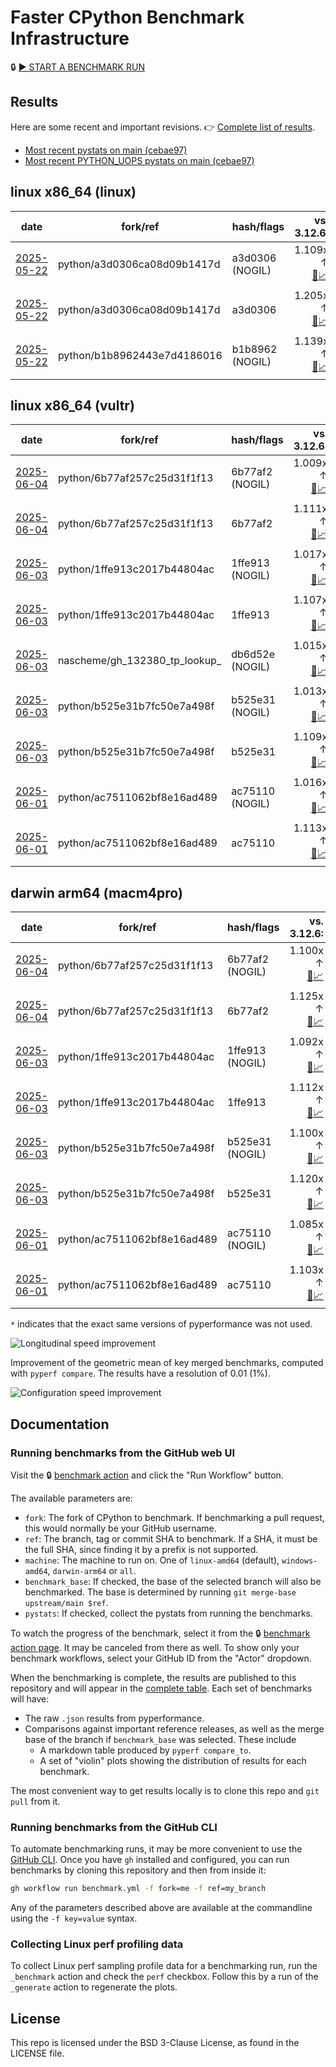 # Faster CPython Benchmark Infrastructure

🔒 [▶️ START A BENCHMARK RUN](../../actions/workflows/benchmark.yml)

## Results

Here are some recent and important revisions. 👉 [Complete list of results](RESULTS.md).

<!-- START table -->
- [Most recent  pystats on main (cebae97)](results/bm-20250601-3.15.0a0-cebae97/bm-20250601-linux-x86_64-python-cebae977a63f32c3c03d-3.15.0a0-cebae97-pystats.md)
- [Most recent PYTHON_UOPS pystats on main (cebae97)](results/bm-20250601-3.15.0a0-cebae97-PYTHON_UOPS/bm-20250601-linux-x86_64-python-cebae977a63f32c3c03d-3.15.0a0-cebae97-pystats.md)

## linux x86_64 (linux)
| date | fork/ref | hash/flags | vs. 3.12.6: | vs. 3.13.0rc2: | vs. base: |
| --- | --- | --- | ---: | ---: | ---: |
| [2025-05-22](results/bm-20250522-3.15.0a0-a3d0306-NOGIL) | python/a3d0306ca08d09b1417d | a3d0306 (NOGIL) | 1.109x ↑<br>[📄](results/bm-20250522-3.15.0a0-a3d0306-NOGIL/bm-20250522-linux-x86_64-python-a3d0306ca08d09b1417d-3.15.0a0-a3d0306-vs-3.12.6.md)[📈](results/bm-20250522-3.15.0a0-a3d0306-NOGIL/bm-20250522-linux-x86_64-python-a3d0306ca08d09b1417d-3.15.0a0-a3d0306-vs-3.12.6.svg) | 1.068x ↑<br>[📄](results/bm-20250522-3.15.0a0-a3d0306-NOGIL/bm-20250522-linux-x86_64-python-a3d0306ca08d09b1417d-3.15.0a0-a3d0306-vs-3.13.0rc2.md)[📈](results/bm-20250522-3.15.0a0-a3d0306-NOGIL/bm-20250522-linux-x86_64-python-a3d0306ca08d09b1417d-3.15.0a0-a3d0306-vs-3.13.0rc2.svg) | 1.087x ↓<br>[📄](results/bm-20250522-3.15.0a0-a3d0306-NOGIL/bm-20250522-linux-x86_64-python-a3d0306ca08d09b1417d-3.15.0a0-a3d0306-vs-base.md)[📈](results/bm-20250522-3.15.0a0-a3d0306-NOGIL/bm-20250522-linux-x86_64-python-a3d0306ca08d09b1417d-3.15.0a0-a3d0306-vs-base.svg)[🧠](results/bm-20250522-3.15.0a0-a3d0306-NOGIL/bm-20250522-linux-x86_64-python-a3d0306ca08d09b1417d-3.15.0a0-a3d0306-vs-base-mem.svg) |
| [2025-05-22](results/bm-20250522-3.15.0a0-a3d0306) | python/a3d0306ca08d09b1417d | a3d0306 | 1.205x ↑<br>[📄](results/bm-20250522-3.15.0a0-a3d0306/bm-20250522-linux-x86_64-python-a3d0306ca08d09b1417d-3.15.0a0-a3d0306-vs-3.12.6.md)[📈](results/bm-20250522-3.15.0a0-a3d0306/bm-20250522-linux-x86_64-python-a3d0306ca08d09b1417d-3.15.0a0-a3d0306-vs-3.12.6.svg) | 1.160x ↑<br>[📄](results/bm-20250522-3.15.0a0-a3d0306/bm-20250522-linux-x86_64-python-a3d0306ca08d09b1417d-3.15.0a0-a3d0306-vs-3.13.0rc2.md)[📈](results/bm-20250522-3.15.0a0-a3d0306/bm-20250522-linux-x86_64-python-a3d0306ca08d09b1417d-3.15.0a0-a3d0306-vs-3.13.0rc2.svg) |  |
| [2025-05-22](results/bm-20250522-3.15.0a0-b1b8962-NOGIL) | python/b1b8962443e7d4186016 | b1b8962 (NOGIL) | 1.139x ↑<br>[📄](results/bm-20250522-3.15.0a0-b1b8962-NOGIL/bm-20250522-linux-x86_64-python-b1b8962443e7d4186016-3.15.0a0-b1b8962-vs-3.12.6.md)[📈](results/bm-20250522-3.15.0a0-b1b8962-NOGIL/bm-20250522-linux-x86_64-python-b1b8962443e7d4186016-3.15.0a0-b1b8962-vs-3.12.6.svg) | 1.098x ↑<br>[📄](results/bm-20250522-3.15.0a0-b1b8962-NOGIL/bm-20250522-linux-x86_64-python-b1b8962443e7d4186016-3.15.0a0-b1b8962-vs-3.13.0rc2.md)[📈](results/bm-20250522-3.15.0a0-b1b8962-NOGIL/bm-20250522-linux-x86_64-python-b1b8962443e7d4186016-3.15.0a0-b1b8962-vs-3.13.0rc2.svg) | 1.075x ↓<br>[📄](results/bm-20250522-3.15.0a0-b1b8962-NOGIL/bm-20250522-linux-x86_64-python-b1b8962443e7d4186016-3.15.0a0-b1b8962-vs-base.md)[📈](results/bm-20250522-3.15.0a0-b1b8962-NOGIL/bm-20250522-linux-x86_64-python-b1b8962443e7d4186016-3.15.0a0-b1b8962-vs-base.svg)[🧠](results/bm-20250522-3.15.0a0-b1b8962-NOGIL/bm-20250522-linux-x86_64-python-b1b8962443e7d4186016-3.15.0a0-b1b8962-vs-base-mem.svg) |

## linux x86_64 (vultr)
| date | fork/ref | hash/flags | vs. 3.12.6: | vs. 3.13.0rc2: | vs. base: |
| --- | --- | --- | ---: | ---: | ---: |
| [2025-06-04](results/bm-20250604-3.15.0a0-6b77af2-NOGIL) | python/6b77af257c25d31f1f13 | 6b77af2 (NOGIL) | 1.009x ↑<br>[📄](results/bm-20250604-3.15.0a0-6b77af2-NOGIL/bm-20250604-vultr-x86_64-python-6b77af257c25d31f1f13-3.15.0a0-6b77af2-vs-3.12.6.md)[📈](results/bm-20250604-3.15.0a0-6b77af2-NOGIL/bm-20250604-vultr-x86_64-python-6b77af257c25d31f1f13-3.15.0a0-6b77af2-vs-3.12.6.svg) | 1.026x ↓<br>[📄](results/bm-20250604-3.15.0a0-6b77af2-NOGIL/bm-20250604-vultr-x86_64-python-6b77af257c25d31f1f13-3.15.0a0-6b77af2-vs-3.13.0rc2.md)[📈](results/bm-20250604-3.15.0a0-6b77af2-NOGIL/bm-20250604-vultr-x86_64-python-6b77af257c25d31f1f13-3.15.0a0-6b77af2-vs-3.13.0rc2.svg) | 1.095x ↓<br>[📄](results/bm-20250604-3.15.0a0-6b77af2-NOGIL/bm-20250604-vultr-x86_64-python-6b77af257c25d31f1f13-3.15.0a0-6b77af2-vs-base.md)[📈](results/bm-20250604-3.15.0a0-6b77af2-NOGIL/bm-20250604-vultr-x86_64-python-6b77af257c25d31f1f13-3.15.0a0-6b77af2-vs-base.svg)[🧠](results/bm-20250604-3.15.0a0-6b77af2-NOGIL/bm-20250604-vultr-x86_64-python-6b77af257c25d31f1f13-3.15.0a0-6b77af2-vs-base-mem.svg) |
| [2025-06-04](results/bm-20250604-3.15.0a0-6b77af2) | python/6b77af257c25d31f1f13 | 6b77af2 | 1.111x ↑<br>[📄](results/bm-20250604-3.15.0a0-6b77af2/bm-20250604-vultr-x86_64-python-6b77af257c25d31f1f13-3.15.0a0-6b77af2-vs-3.12.6.md)[📈](results/bm-20250604-3.15.0a0-6b77af2/bm-20250604-vultr-x86_64-python-6b77af257c25d31f1f13-3.15.0a0-6b77af2-vs-3.12.6.svg) | 1.073x ↑<br>[📄](results/bm-20250604-3.15.0a0-6b77af2/bm-20250604-vultr-x86_64-python-6b77af257c25d31f1f13-3.15.0a0-6b77af2-vs-3.13.0rc2.md)[📈](results/bm-20250604-3.15.0a0-6b77af2/bm-20250604-vultr-x86_64-python-6b77af257c25d31f1f13-3.15.0a0-6b77af2-vs-3.13.0rc2.svg) |  |
| [2025-06-03](results/bm-20250603-3.15.0a0-1ffe913-NOGIL) | python/1ffe913c2017b44804ac | 1ffe913 (NOGIL) | 1.017x ↑<br>[📄](results/bm-20250603-3.15.0a0-1ffe913-NOGIL/bm-20250603-vultr-x86_64-python-1ffe913c2017b44804ac-3.15.0a0-1ffe913-vs-3.12.6.md)[📈](results/bm-20250603-3.15.0a0-1ffe913-NOGIL/bm-20250603-vultr-x86_64-python-1ffe913c2017b44804ac-3.15.0a0-1ffe913-vs-3.12.6.svg) | 1.019x ↓<br>[📄](results/bm-20250603-3.15.0a0-1ffe913-NOGIL/bm-20250603-vultr-x86_64-python-1ffe913c2017b44804ac-3.15.0a0-1ffe913-vs-3.13.0rc2.md)[📈](results/bm-20250603-3.15.0a0-1ffe913-NOGIL/bm-20250603-vultr-x86_64-python-1ffe913c2017b44804ac-3.15.0a0-1ffe913-vs-3.13.0rc2.svg) | 1.088x ↓<br>[📄](results/bm-20250603-3.15.0a0-1ffe913-NOGIL/bm-20250603-vultr-x86_64-python-1ffe913c2017b44804ac-3.15.0a0-1ffe913-vs-base.md)[📈](results/bm-20250603-3.15.0a0-1ffe913-NOGIL/bm-20250603-vultr-x86_64-python-1ffe913c2017b44804ac-3.15.0a0-1ffe913-vs-base.svg)[🧠](results/bm-20250603-3.15.0a0-1ffe913-NOGIL/bm-20250603-vultr-x86_64-python-1ffe913c2017b44804ac-3.15.0a0-1ffe913-vs-base-mem.svg) |
| [2025-06-03](results/bm-20250603-3.15.0a0-1ffe913) | python/1ffe913c2017b44804ac | 1ffe913 | 1.107x ↑<br>[📄](results/bm-20250603-3.15.0a0-1ffe913/bm-20250603-vultr-x86_64-python-1ffe913c2017b44804ac-3.15.0a0-1ffe913-vs-3.12.6.md)[📈](results/bm-20250603-3.15.0a0-1ffe913/bm-20250603-vultr-x86_64-python-1ffe913c2017b44804ac-3.15.0a0-1ffe913-vs-3.12.6.svg) | 1.070x ↑<br>[📄](results/bm-20250603-3.15.0a0-1ffe913/bm-20250603-vultr-x86_64-python-1ffe913c2017b44804ac-3.15.0a0-1ffe913-vs-3.13.0rc2.md)[📈](results/bm-20250603-3.15.0a0-1ffe913/bm-20250603-vultr-x86_64-python-1ffe913c2017b44804ac-3.15.0a0-1ffe913-vs-3.13.0rc2.svg) |  |
| [2025-06-03](results/bm-20250603-3.15.0a0-db6d52e-NOGIL) | nascheme/gh_132380_tp_lookup_ | db6d52e (NOGIL) | 1.015x ↑<br>[📄](results/bm-20250603-3.15.0a0-db6d52e-NOGIL/bm-20250603-vultr-x86_64-nascheme-gh_132380_tp_lookup_-3.15.0a0-db6d52e-vs-3.12.6.md)[📈](results/bm-20250603-3.15.0a0-db6d52e-NOGIL/bm-20250603-vultr-x86_64-nascheme-gh_132380_tp_lookup_-3.15.0a0-db6d52e-vs-3.12.6.svg) | 1.020x ↓<br>[📄](results/bm-20250603-3.15.0a0-db6d52e-NOGIL/bm-20250603-vultr-x86_64-nascheme-gh_132380_tp_lookup_-3.15.0a0-db6d52e-vs-3.13.0rc2.md)[📈](results/bm-20250603-3.15.0a0-db6d52e-NOGIL/bm-20250603-vultr-x86_64-nascheme-gh_132380_tp_lookup_-3.15.0a0-db6d52e-vs-3.13.0rc2.svg) | 1.001x ↓<br>[📄](results/bm-20250603-3.15.0a0-db6d52e-NOGIL/bm-20250603-vultr-x86_64-nascheme-gh_132380_tp_lookup_-3.15.0a0-db6d52e-vs-base.md)[📈](results/bm-20250603-3.15.0a0-db6d52e-NOGIL/bm-20250603-vultr-x86_64-nascheme-gh_132380_tp_lookup_-3.15.0a0-db6d52e-vs-base.svg)[🧠](results/bm-20250603-3.15.0a0-db6d52e-NOGIL/bm-20250603-vultr-x86_64-nascheme-gh_132380_tp_lookup_-3.15.0a0-db6d52e-vs-base-mem.svg) |
| [2025-06-03](results/bm-20250603-3.15.0a0-b525e31-NOGIL) | python/b525e31b7fc50e7a498f | b525e31 (NOGIL) | 1.013x ↑<br>[📄](results/bm-20250603-3.15.0a0-b525e31-NOGIL/bm-20250603-vultr-x86_64-python-b525e31b7fc50e7a498f-3.15.0a0-b525e31-vs-3.12.6.md)[📈](results/bm-20250603-3.15.0a0-b525e31-NOGIL/bm-20250603-vultr-x86_64-python-b525e31b7fc50e7a498f-3.15.0a0-b525e31-vs-3.12.6.svg) | 1.022x ↓<br>[📄](results/bm-20250603-3.15.0a0-b525e31-NOGIL/bm-20250603-vultr-x86_64-python-b525e31b7fc50e7a498f-3.15.0a0-b525e31-vs-3.13.0rc2.md)[📈](results/bm-20250603-3.15.0a0-b525e31-NOGIL/bm-20250603-vultr-x86_64-python-b525e31b7fc50e7a498f-3.15.0a0-b525e31-vs-3.13.0rc2.svg) | 1.092x ↓<br>[📄](results/bm-20250603-3.15.0a0-b525e31-NOGIL/bm-20250603-vultr-x86_64-python-b525e31b7fc50e7a498f-3.15.0a0-b525e31-vs-base.md)[📈](results/bm-20250603-3.15.0a0-b525e31-NOGIL/bm-20250603-vultr-x86_64-python-b525e31b7fc50e7a498f-3.15.0a0-b525e31-vs-base.svg)[🧠](results/bm-20250603-3.15.0a0-b525e31-NOGIL/bm-20250603-vultr-x86_64-python-b525e31b7fc50e7a498f-3.15.0a0-b525e31-vs-base-mem.svg) |
| [2025-06-03](results/bm-20250603-3.15.0a0-b525e31) | python/b525e31b7fc50e7a498f | b525e31 | 1.109x ↑<br>[📄](results/bm-20250603-3.15.0a0-b525e31/bm-20250603-vultr-x86_64-python-b525e31b7fc50e7a498f-3.15.0a0-b525e31-vs-3.12.6.md)[📈](results/bm-20250603-3.15.0a0-b525e31/bm-20250603-vultr-x86_64-python-b525e31b7fc50e7a498f-3.15.0a0-b525e31-vs-3.12.6.svg) | 1.071x ↑<br>[📄](results/bm-20250603-3.15.0a0-b525e31/bm-20250603-vultr-x86_64-python-b525e31b7fc50e7a498f-3.15.0a0-b525e31-vs-3.13.0rc2.md)[📈](results/bm-20250603-3.15.0a0-b525e31/bm-20250603-vultr-x86_64-python-b525e31b7fc50e7a498f-3.15.0a0-b525e31-vs-3.13.0rc2.svg) |  |
| [2025-06-01](results/bm-20250601-3.15.0a0-ac75110-NOGIL) | python/ac7511062bf8e16ad489 | ac75110 (NOGIL) | 1.016x ↑<br>[📄](results/bm-20250601-3.15.0a0-ac75110-NOGIL/bm-20250601-vultr-x86_64-python-ac7511062bf8e16ad489-3.15.0a0-ac75110-vs-3.12.6.md)[📈](results/bm-20250601-3.15.0a0-ac75110-NOGIL/bm-20250601-vultr-x86_64-python-ac7511062bf8e16ad489-3.15.0a0-ac75110-vs-3.12.6.svg) | 1.019x ↓<br>[📄](results/bm-20250601-3.15.0a0-ac75110-NOGIL/bm-20250601-vultr-x86_64-python-ac7511062bf8e16ad489-3.15.0a0-ac75110-vs-3.13.0rc2.md)[📈](results/bm-20250601-3.15.0a0-ac75110-NOGIL/bm-20250601-vultr-x86_64-python-ac7511062bf8e16ad489-3.15.0a0-ac75110-vs-3.13.0rc2.svg) | 1.092x ↓<br>[📄](results/bm-20250601-3.15.0a0-ac75110-NOGIL/bm-20250601-vultr-x86_64-python-ac7511062bf8e16ad489-3.15.0a0-ac75110-vs-base.md)[📈](results/bm-20250601-3.15.0a0-ac75110-NOGIL/bm-20250601-vultr-x86_64-python-ac7511062bf8e16ad489-3.15.0a0-ac75110-vs-base.svg)[🧠](results/bm-20250601-3.15.0a0-ac75110-NOGIL/bm-20250601-vultr-x86_64-python-ac7511062bf8e16ad489-3.15.0a0-ac75110-vs-base-mem.svg) |
| [2025-06-01](results/bm-20250601-3.15.0a0-ac75110) | python/ac7511062bf8e16ad489 | ac75110 | 1.113x ↑<br>[📄](results/bm-20250601-3.15.0a0-ac75110/bm-20250601-vultr-x86_64-python-ac7511062bf8e16ad489-3.15.0a0-ac75110-vs-3.12.6.md)[📈](results/bm-20250601-3.15.0a0-ac75110/bm-20250601-vultr-x86_64-python-ac7511062bf8e16ad489-3.15.0a0-ac75110-vs-3.12.6.svg) | 1.075x ↑<br>[📄](results/bm-20250601-3.15.0a0-ac75110/bm-20250601-vultr-x86_64-python-ac7511062bf8e16ad489-3.15.0a0-ac75110-vs-3.13.0rc2.md)[📈](results/bm-20250601-3.15.0a0-ac75110/bm-20250601-vultr-x86_64-python-ac7511062bf8e16ad489-3.15.0a0-ac75110-vs-3.13.0rc2.svg) |  |

## darwin arm64 (macm4pro)
| date | fork/ref | hash/flags | vs. 3.12.6: | vs. 3.13.0rc2: | vs. base: |
| --- | --- | --- | ---: | ---: | ---: |
| [2025-06-04](results/bm-20250604-3.15.0a0-6b77af2-NOGIL) | python/6b77af257c25d31f1f13 | 6b77af2 (NOGIL) | 1.100x ↑<br>[📄](results/bm-20250604-3.15.0a0-6b77af2-NOGIL/bm-20250604-macm4pro-arm64-python-6b77af257c25d31f1f13-3.15.0a0-6b77af2-vs-3.12.6.md)[📈](results/bm-20250604-3.15.0a0-6b77af2-NOGIL/bm-20250604-macm4pro-arm64-python-6b77af257c25d31f1f13-3.15.0a0-6b77af2-vs-3.12.6.svg) | 1.019x ↑<br>[📄](results/bm-20250604-3.15.0a0-6b77af2-NOGIL/bm-20250604-macm4pro-arm64-python-6b77af257c25d31f1f13-3.15.0a0-6b77af2-vs-3.13.0rc2.md)[📈](results/bm-20250604-3.15.0a0-6b77af2-NOGIL/bm-20250604-macm4pro-arm64-python-6b77af257c25d31f1f13-3.15.0a0-6b77af2-vs-3.13.0rc2.svg) | 1.026x ↓<br>[📄](results/bm-20250604-3.15.0a0-6b77af2-NOGIL/bm-20250604-macm4pro-arm64-python-6b77af257c25d31f1f13-3.15.0a0-6b77af2-vs-base.md)[📈](results/bm-20250604-3.15.0a0-6b77af2-NOGIL/bm-20250604-macm4pro-arm64-python-6b77af257c25d31f1f13-3.15.0a0-6b77af2-vs-base.svg)[🧠](results/bm-20250604-3.15.0a0-6b77af2-NOGIL/bm-20250604-macm4pro-arm64-python-6b77af257c25d31f1f13-3.15.0a0-6b77af2-vs-base-mem.svg) |
| [2025-06-04](results/bm-20250604-3.15.0a0-6b77af2) | python/6b77af257c25d31f1f13 | 6b77af2 | 1.125x ↑<br>[📄](results/bm-20250604-3.15.0a0-6b77af2/bm-20250604-macm4pro-arm64-python-6b77af257c25d31f1f13-3.15.0a0-6b77af2-vs-3.12.6.md)[📈](results/bm-20250604-3.15.0a0-6b77af2/bm-20250604-macm4pro-arm64-python-6b77af257c25d31f1f13-3.15.0a0-6b77af2-vs-3.12.6.svg) | 1.044x ↑<br>[📄](results/bm-20250604-3.15.0a0-6b77af2/bm-20250604-macm4pro-arm64-python-6b77af257c25d31f1f13-3.15.0a0-6b77af2-vs-3.13.0rc2.md)[📈](results/bm-20250604-3.15.0a0-6b77af2/bm-20250604-macm4pro-arm64-python-6b77af257c25d31f1f13-3.15.0a0-6b77af2-vs-3.13.0rc2.svg) |  |
| [2025-06-03](results/bm-20250603-3.15.0a0-1ffe913-NOGIL) | python/1ffe913c2017b44804ac | 1ffe913 (NOGIL) | 1.092x ↑<br>[📄](results/bm-20250603-3.15.0a0-1ffe913-NOGIL/bm-20250603-macm4pro-arm64-python-1ffe913c2017b44804ac-3.15.0a0-1ffe913-vs-3.12.6.md)[📈](results/bm-20250603-3.15.0a0-1ffe913-NOGIL/bm-20250603-macm4pro-arm64-python-1ffe913c2017b44804ac-3.15.0a0-1ffe913-vs-3.12.6.svg) | 1.012x ↑<br>[📄](results/bm-20250603-3.15.0a0-1ffe913-NOGIL/bm-20250603-macm4pro-arm64-python-1ffe913c2017b44804ac-3.15.0a0-1ffe913-vs-3.13.0rc2.md)[📈](results/bm-20250603-3.15.0a0-1ffe913-NOGIL/bm-20250603-macm4pro-arm64-python-1ffe913c2017b44804ac-3.15.0a0-1ffe913-vs-3.13.0rc2.svg) | 1.021x ↓<br>[📄](results/bm-20250603-3.15.0a0-1ffe913-NOGIL/bm-20250603-macm4pro-arm64-python-1ffe913c2017b44804ac-3.15.0a0-1ffe913-vs-base.md)[📈](results/bm-20250603-3.15.0a0-1ffe913-NOGIL/bm-20250603-macm4pro-arm64-python-1ffe913c2017b44804ac-3.15.0a0-1ffe913-vs-base.svg)[🧠](results/bm-20250603-3.15.0a0-1ffe913-NOGIL/bm-20250603-macm4pro-arm64-python-1ffe913c2017b44804ac-3.15.0a0-1ffe913-vs-base-mem.svg) |
| [2025-06-03](results/bm-20250603-3.15.0a0-1ffe913) | python/1ffe913c2017b44804ac | 1ffe913 | 1.112x ↑<br>[📄](results/bm-20250603-3.15.0a0-1ffe913/bm-20250603-macm4pro-arm64-python-1ffe913c2017b44804ac-3.15.0a0-1ffe913-vs-3.12.6.md)[📈](results/bm-20250603-3.15.0a0-1ffe913/bm-20250603-macm4pro-arm64-python-1ffe913c2017b44804ac-3.15.0a0-1ffe913-vs-3.12.6.svg) | 1.032x ↑<br>[📄](results/bm-20250603-3.15.0a0-1ffe913/bm-20250603-macm4pro-arm64-python-1ffe913c2017b44804ac-3.15.0a0-1ffe913-vs-3.13.0rc2.md)[📈](results/bm-20250603-3.15.0a0-1ffe913/bm-20250603-macm4pro-arm64-python-1ffe913c2017b44804ac-3.15.0a0-1ffe913-vs-3.13.0rc2.svg) |  |
| [2025-06-03](results/bm-20250603-3.15.0a0-b525e31-NOGIL) | python/b525e31b7fc50e7a498f | b525e31 (NOGIL) | 1.100x ↑<br>[📄](results/bm-20250603-3.15.0a0-b525e31-NOGIL/bm-20250603-macm4pro-arm64-python-b525e31b7fc50e7a498f-3.15.0a0-b525e31-vs-3.12.6.md)[📈](results/bm-20250603-3.15.0a0-b525e31-NOGIL/bm-20250603-macm4pro-arm64-python-b525e31b7fc50e7a498f-3.15.0a0-b525e31-vs-3.12.6.svg) | 1.019x ↑<br>[📄](results/bm-20250603-3.15.0a0-b525e31-NOGIL/bm-20250603-macm4pro-arm64-python-b525e31b7fc50e7a498f-3.15.0a0-b525e31-vs-3.13.0rc2.md)[📈](results/bm-20250603-3.15.0a0-b525e31-NOGIL/bm-20250603-macm4pro-arm64-python-b525e31b7fc50e7a498f-3.15.0a0-b525e31-vs-3.13.0rc2.svg) | 1.021x ↓<br>[📄](results/bm-20250603-3.15.0a0-b525e31-NOGIL/bm-20250603-macm4pro-arm64-python-b525e31b7fc50e7a498f-3.15.0a0-b525e31-vs-base.md)[📈](results/bm-20250603-3.15.0a0-b525e31-NOGIL/bm-20250603-macm4pro-arm64-python-b525e31b7fc50e7a498f-3.15.0a0-b525e31-vs-base.svg)[🧠](results/bm-20250603-3.15.0a0-b525e31-NOGIL/bm-20250603-macm4pro-arm64-python-b525e31b7fc50e7a498f-3.15.0a0-b525e31-vs-base-mem.svg) |
| [2025-06-03](results/bm-20250603-3.15.0a0-b525e31) | python/b525e31b7fc50e7a498f | b525e31 | 1.120x ↑<br>[📄](results/bm-20250603-3.15.0a0-b525e31/bm-20250603-macm4pro-arm64-python-b525e31b7fc50e7a498f-3.15.0a0-b525e31-vs-3.12.6.md)[📈](results/bm-20250603-3.15.0a0-b525e31/bm-20250603-macm4pro-arm64-python-b525e31b7fc50e7a498f-3.15.0a0-b525e31-vs-3.12.6.svg) | 1.039x ↑<br>[📄](results/bm-20250603-3.15.0a0-b525e31/bm-20250603-macm4pro-arm64-python-b525e31b7fc50e7a498f-3.15.0a0-b525e31-vs-3.13.0rc2.md)[📈](results/bm-20250603-3.15.0a0-b525e31/bm-20250603-macm4pro-arm64-python-b525e31b7fc50e7a498f-3.15.0a0-b525e31-vs-3.13.0rc2.svg) |  |
| [2025-06-01](results/bm-20250601-3.15.0a0-ac75110-NOGIL) | python/ac7511062bf8e16ad489 | ac75110 (NOGIL) | 1.085x ↑<br>[📄](results/bm-20250601-3.15.0a0-ac75110-NOGIL/bm-20250601-macm4pro-arm64-python-ac7511062bf8e16ad489-3.15.0a0-ac75110-vs-3.12.6.md)[📈](results/bm-20250601-3.15.0a0-ac75110-NOGIL/bm-20250601-macm4pro-arm64-python-ac7511062bf8e16ad489-3.15.0a0-ac75110-vs-3.12.6.svg) | 1.006x ↑<br>[📄](results/bm-20250601-3.15.0a0-ac75110-NOGIL/bm-20250601-macm4pro-arm64-python-ac7511062bf8e16ad489-3.15.0a0-ac75110-vs-3.13.0rc2.md)[📈](results/bm-20250601-3.15.0a0-ac75110-NOGIL/bm-20250601-macm4pro-arm64-python-ac7511062bf8e16ad489-3.15.0a0-ac75110-vs-3.13.0rc2.svg) | 1.018x ↓<br>[📄](results/bm-20250601-3.15.0a0-ac75110-NOGIL/bm-20250601-macm4pro-arm64-python-ac7511062bf8e16ad489-3.15.0a0-ac75110-vs-base.md)[📈](results/bm-20250601-3.15.0a0-ac75110-NOGIL/bm-20250601-macm4pro-arm64-python-ac7511062bf8e16ad489-3.15.0a0-ac75110-vs-base.svg)[🧠](results/bm-20250601-3.15.0a0-ac75110-NOGIL/bm-20250601-macm4pro-arm64-python-ac7511062bf8e16ad489-3.15.0a0-ac75110-vs-base-mem.svg) |
| [2025-06-01](results/bm-20250601-3.15.0a0-ac75110) | python/ac7511062bf8e16ad489 | ac75110 | 1.103x ↑<br>[📄](results/bm-20250601-3.15.0a0-ac75110/bm-20250601-macm4pro-arm64-python-ac7511062bf8e16ad489-3.15.0a0-ac75110-vs-3.12.6.md)[📈](results/bm-20250601-3.15.0a0-ac75110/bm-20250601-macm4pro-arm64-python-ac7511062bf8e16ad489-3.15.0a0-ac75110-vs-3.12.6.svg) | 1.023x ↑<br>[📄](results/bm-20250601-3.15.0a0-ac75110/bm-20250601-macm4pro-arm64-python-ac7511062bf8e16ad489-3.15.0a0-ac75110-vs-3.13.0rc2.md)[📈](results/bm-20250601-3.15.0a0-ac75110/bm-20250601-macm4pro-arm64-python-ac7511062bf8e16ad489-3.15.0a0-ac75110-vs-3.13.0rc2.svg) |  |


<!-- END table -->

`*` indicates that the exact same versions of pyperformance was not used.

![Longitudinal speed improvement](/longitudinal.svg)

Improvement of the geometric mean of key merged benchmarks, computed with `pyperf compare`.
The results have a resolution of 0.01 (1%).

![Configuration speed improvement](/configs.svg)

## Documentation

### Running benchmarks from the GitHub web UI

Visit the 🔒 [benchmark action](../../actions/workflows/benchmark.yml) and click the "Run Workflow" button.

The available parameters are:

- `fork`: The fork of CPython to benchmark.
  If benchmarking a pull request, this would normally be your GitHub username.
- `ref`: The branch, tag or commit SHA to benchmark.
  If a SHA, it must be the full SHA, since finding it by a prefix is not supported.
- `machine`: The machine to run on.
  One of `linux-amd64` (default), `windows-amd64`, `darwin-arm64` or `all`.
- `benchmark_base`: If checked, the base of the selected branch will also be benchmarked.
  The base is determined by running `git merge-base upstream/main $ref`.
- `pystats`: If checked, collect the pystats from running the benchmarks.

To watch the progress of the benchmark, select it from the 🔒 [benchmark action page](../../actions/workflows/benchmark.yml).
It may be canceled from there as well.
To show only your benchmark workflows, select your GitHub ID from the "Actor" dropdown.

When the benchmarking is complete, the results are published to this repository and will appear in the [complete table](RESULTS.md).
Each set of benchmarks will have:

- The raw `.json` results from pyperformance.
- Comparisons against important reference releases, as well as the merge base of the branch if `benchmark_base` was selected. These include
  - A markdown table produced by `pyperf compare_to`.
  - A set of "violin" plots showing the distribution of results for each benchmark.

The most convenient way to get results locally is to clone this repo and `git pull` from it.

### Running benchmarks from the GitHub CLI

To automate benchmarking runs, it may be more convenient to use the [GitHub CLI](https://cli.github.com/).
Once you have `gh` installed and configured, you can run benchmarks by cloning this repository and then from inside it:

```bash session
gh workflow run benchmark.yml -f fork=me -f ref=my_branch
```

Any of the parameters described above are available at the commandline using the `-f key=value` syntax.

### Collecting Linux perf profiling data

To collect Linux perf sampling profile data for a benchmarking run, run the `_benchmark` action and check the `perf` checkbox.
Follow this by a run of the `_generate` action to regenerate the plots.

## License

This repo is licensed under the BSD 3-Clause License, as found in the LICENSE file.
